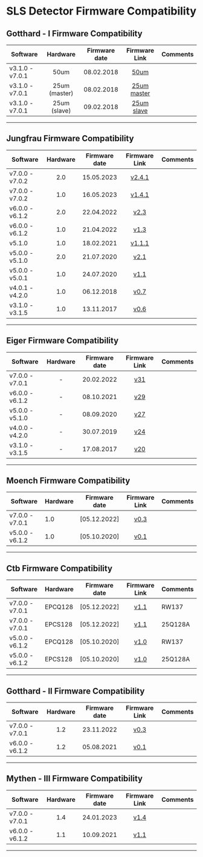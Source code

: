 # SLS Detector Firmware Compatibility

## Gotthard - I Firmware Compatibility

|Software|Hardware|Firmware date|Firmware Link|Comments|
|---|:---:|:---:|:---:|---|
|v3.1.0 - v7.0.1|50um|08.02.2018|[50um](https://github.com/slsdetectorgroup/slsDetectorFirmware/blob/master/binaries/gotthard_I/50um/gotthard_I_50um.pof)||
|v3.1.0 - v7.0.1|25um (master)|08.02.2018|[25um master](https://github.com/slsdetectorgroup/slsDetectorFirmware/blob/master/binaries/gotthard_I/25um/master/gotthard_I_25um_master.pof)||
|v3.1.0 - v7.0.1|25um (slave)|09.02.2018|[25um slave](https://github.com/slsdetectorgroup/slsDetectorFirmware/blob/master/binaries/gotthard_I/25um/slave/gotthard_I_25um_slave.pof)||

* * * 

## Jungfrau Firmware Compatibility

|Software|Hardware|Firmware date|Firmware Link|Comments|
|---|:---:|:---:|:---:|---|
|v7.0.0 - v7.0.2|2.0|15.05.2023|[v2.4.1](https://github.com/slsdetectorgroup/slsDetectorFirmware/blob/master/binaries/jungfrau/v2_4_1/jungfrau_v2_4_1.pof)||
|v7.0.0 - v7.0.2|1.0|16.05.2023|[v1.4.1](https://github.com/slsdetectorgroup/slsDetectorFirmware/blob/master/binaries/jungfrau/v1_4_1/jungfrau_v1_4_1.pof)||
|v6.0.0 - v6.1.2|2.0|22.04.2022|[v2.3](https://github.com/slsdetectorgroup/slsDetectorFirmware/blob/master/binaries/jungfrau/v2_3/jungfrau_v2_3.pof)||
|v6.0.0 - v6.1.2|1.0|21.04.2022|[v1.3](https://github.com/slsdetectorgroup/slsDetectorFirmware/blob/master/binaries/jungfrau/v1_3/jungfrau_v1_3.pof)||
|v5.1.0         |1.0|18.02.2021|[v1.1.1](https://github.com/slsdetectorgroup/slsDetectorFirmware/blob/master/binaries/jungfrau/v1_1_1/jungfrau_v1_1_1.pof)||
|v5.0.0 - v5.1.0|2.0|21.07.2020|[v2.1](https://github.com/slsdetectorgroup/slsDetectorFirmware/blob/master/binaries/jungfrau/v2_1/jungfrau_v2_1.pof)||
|v5.0.0 - v5.0.1|1.0|24.07.2020|[v1.1](https://github.com/slsdetectorgroup/slsDetectorFirmware/blob/master/binaries/jungfrau/v1_1/jungfrau_v1_1.pof)||
|v4.0.1 - v4.2.0|1.0|06.12.2018|[v0.7](https://github.com/slsdetectorgroup/slsDetectorFirmware/blob/master/binaries/jungfrau/v0_7/jungfrau_v0_7.pof)||
|v3.1.0 - v3.1.5|1.0|13.11.2017|[v0.6](https://github.com/slsdetectorgroup/slsDetectorFirmware/blob/master/binaries/jungfrau/v0_6/jungfrau_v0_6.pof)||

* * *


## Eiger Firmware Compatibility

|Software|Hardware|Firmware date|Firmware Link|Comments|
|---|:---:|:---:|:---:|---|
|v7.0.0 - v7.0.1|-|20.02.2022|[v31](https://github.com/slsdetectorgroup/slsDetectorFirmware/blob/master/binaries/eiger/v31/)||
|v6.0.0 - v6.1.2|-|08.10.2021|[v29](https://github.com/slsdetectorgroup/slsDetectorFirmware/blob/master/binaries/eiger/v29/)||
|v5.0.0 - v5.1.0|-|08.09.2020|[v27](https://github.com/slsdetectorgroup/slsDetectorFirmware/blob/master/binaries/eiger/v27/)||
|v4.0.0 - v4.2.0|-|30.07.2019|[v24](https://github.com/slsdetectorgroup/slsDetectorFirmware/blob/master/binaries/eiger/v24/)||
|v3.1.0 - v3.1.5|-|17.08.2017|[v20](https://github.com/slsdetectorgroup/slsDetectorFirmware/blob/master/binaries/eiger/v20/)||

* * *

## Moench Firmware Compatibility

|Software|Hardware|Firmware date|Firmware Link|Comments|
|---|---|:---:|:---:|---|
|v7.0.0 - v7.0.1|1.0|[05.12.2022]|[v0.3](https://github.com/slsdetectorgroup/slsDetectorFirmware/blob/master/binaries/moench/v0_3/moench_v0_3_221205.pof)||
|v5.0.0 - v6.1.2|1.0|[05.10.2020]|[v0.1](https://github.com/slsdetectorgroup/slsDetectorFirmware/blob/master/binaries/moench/v0_1/moench_v0_1_201005.pof)||

* * *

## Ctb Firmware Compatibility

|Software|Hardware|Firmware date|Firmware Link|Comments |
|---|---|:---:|:---:|---|
|v7.0.0 - v7.0.1|EPCQ128|[05.12.2022]|[v1.1](https://github.com/slsdetectorgroup/slsDetectorFirmware/blob/master/binaries/ctb/EPCQ128/v1_1/ctb_v1_1_221205.pof)|RW137|
|v7.0.0 - v7.0.1|EPCS128|[05.12.2022]|[v1.1](https://github.com/slsdetectorgroup/slsDetectorFirmware/blob/master/binaries/ctb/EPCS128/v1_1/ctb_v1_1_221205.pof)|25Q128A|
|v5.0.0 - v6.1.2|EPCQ128|[05.10.2020]|[v1.0](https://github.com/slsdetectorgroup/slsDetectorFirmware/blob/master/binaries/ctb/EPCQ128/v1_0/ctb_v1_0_201005.pof)|RW137|
|v5.0.0 - v6.1.2|EPCS128|[05.10.2020]|[v1.0](https://github.com/slsdetectorgroup/slsDetectorFirmware/blob/master/binaries/ctb/EPCS128/v1_0/ctb_v1_0_201005.pof)|25Q128A|

* * *

## Gotthard - II Firmware Compatibility

|Software|Hardware|Firmware date|Firmware Link|Comments|
|---|:---:|:---:|:---:|---|
|v7.0.0 - v7.0.1|1.2|23.11.2022|[v0.3](https://github.com/slsdetectorgroup/slsDetectorFirmware/blob/master/binaries/gotthard_II/v0_3/gotthard-II_v0_3.rbf)||
|v6.0.0 - v6.1.2|1.2|05.08.2021|[v0.1](https://github.com/slsdetectorgroup/slsDetectorFirmware/blob/master/binaries/gotthard_II/v0_1/gotthard-II_v0_1.rbf)||

* * *

## Mythen - III Firmware Compatibility

|Software|Hardware|Firmware date|Firmware Link|Comments|
|---|:---:|:---:|:---:|---|
|v7.0.0 - v7.0.1|1.4|24.01.2023|[v1.4](https://github.com/slsdetectorgroup/slsDetectorFirmware/blob/master/binaries/mythen_III/v1_4/mythen-III_v1_4_230124.rbf)||
|v6.0.0 - v6.1.2|1.1|10.09.2021|[v1.1](https://github.com/slsdetectorgroup/slsDetectorFirmware/blob/master/binaries/mythen_III/v1_1/mythen-III_v1_1.rbf)||

* * *
